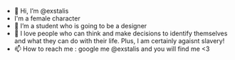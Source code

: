 - 👋 Hi, I’m @exstalis
- I'm a female character
- 🌱 I’m a student who is going to be a  designer
- 💞️ I love people who can think and make decisions to identify themselves and what they can do with their life. Plus, I am certainly agaisnt slavery!
- 📫 How to reach me : google me @exstalis and you will find me <3

<!---
exstalis/exstalis is a ✨ special ✨ repository because its `README.md` (this file) appears on your GitHub profile.
You can click the Preview link to take a look at your changes.
--->
